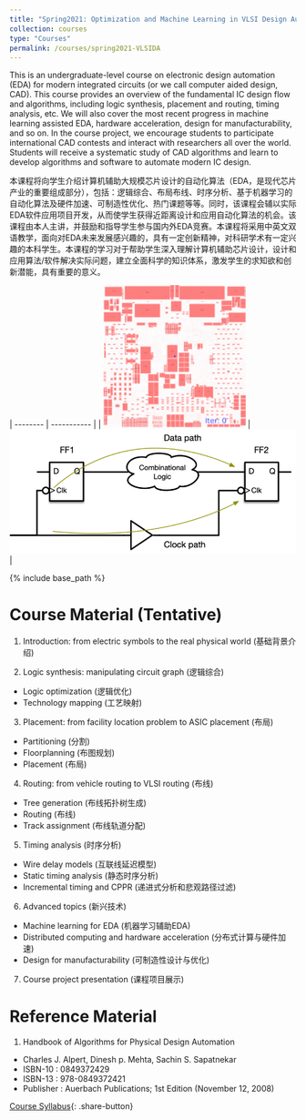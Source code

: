 ```yaml
---
title: "Spring2021: Optimization and Machine Learning in VLSI Design Automation (芯片设计自动化与智能优化)"
collection: courses
type: "Courses"
permalink: /courses/spring2021-VLSIDA
---
```


This is an undergraduate-level course on electronic design automation (EDA) for modern integrated circuits (or we call computer aided design, CAD). This course provides an overview of the fundamental IC design flow and algorithms, including logic synthesis, placement and routing, timing analysis, etc. We will also cover the most recent progress in machine learning assisted EDA, hardware acceleration, design for manufacturability, and so on. In the course project, we encourage students to participate international CAD contests and interact with researchers all over the world. Students will receive a systematic study of CAD algorithms and learn to develop algorithms and software to automate modern IC design. 

本课程将向学生介绍计算机辅助大规模芯片设计的自动化算法（EDA，是现代芯片产业的重要组成部分），包括：逻辑综合、布局布线、时序分析、基于机器学习的自动化算法及硬件加速、可制造性优化、热门课题等等。同时，该课程会辅以实际EDA软件应用项目开发，从而使学生获得近距离设计和应用自动化算法的机会。该课程由本人主讲，并鼓励和指导学生参与国内外EDA竞赛。本课程将采用中英文双语教学，面向对EDA未来发展感兴趣的，具有一定创新精神，对科研学术有一定兴趣的本科学生。本课程的学习对于帮助学生深入理解计算机辅助芯片设计，设计和应用算法/软件解决实际问题，建立全面科学的知识体系，激发学生的求知欲和创新潜能，具有重要的意义。

| -------- | ----------- | 
| <img src=/images/bigblue4-nofiller_SLD.gif width=250> | ![Sequential circuit](images/sequential.png) |

{% include base_path %}

Course Material (Tentative)
======

1. Introduction: from electric symbols to the real physical world (基础背景介绍)

2. Logic synthesis: manipulating circuit graph (逻辑综合)
  -	Logic optimization (逻辑优化)
  -	Technology mapping (工艺映射)

3. Placement: from facility location problem to ASIC placement (布局)
  - Partitioning (分割)
  - Floorplanning (布图规划)
  - Placement (布局)

4. Routing: from vehicle routing to VLSI routing (布线)
  - Tree generation (布线拓扑树生成)
  - Routing (布线)
  - Track assignment (布线轨道分配)

5. Timing analysis (时序分析)
  - Wire delay models (互联线延迟模型)
  - Static timing analysis (静态时序分析)
  - Incremental timing and CPPR (递进式分析和悲观路径过滤)

6. Advanced topics (新兴技术)
  - Machine learning for EDA (机器学习辅助EDA)
  - Distributed computing and hardware acceleration (分布式计算与硬件加速)
  - Design for manufacturability (可制造性设计与优化)

7. Course project presentation (课程项目展示)

Reference Material
======

1. Handbook of Algorithms for Physical Design Automation
  - Charles J. Alpert, Dinesh p. Mehta, Sachin S. Sapatnekar
  -	ISBN-10 : 0849372429
  -	ISBN-13 : 978-0849372421
  -	Publisher : Auerbach Publications; 1st Edition (November 12, 2008)

[Course Syllabus](/courses/spring2021-VLSIDA/syllabus.pdf){: .share-button}
